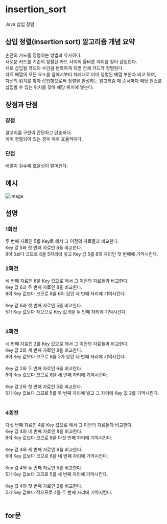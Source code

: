 # insertion_sort<br>
Java 삽입 정렬<br>
## 삽입 정렬(insertion sort) 알고리즘 개념 요약<br>
손안의 카드를 정렬하는 방법과 유사하다.<br>
새로운 카드를 기존의 정렬된 카드 사이의 올바른 자리를 찾아 삽입한다.<br>
새로 삽입될 카드의 수만큼 반복하게 되면 전체 카드가 정렬된다.<br>
자료 배열의 모든 요소를 앞에서부터 차례대로 이미 정렬된 배열 부분과 비교 하여,<br>자신의 위치를 찾아 삽입함으로써 정렬을 완성하는 알고리즘
매 순서마다 해당 원소를 삽입할 수 있는 위치를 찾아 해당 위치에 넣는다.<br>
## 장점과 단점
### 장점<br>
알고리즘 구현이 간단하고 단순하다.<br>
이미 정렬되어 있는 경우 매우 효율적이다.<br>
### 단점<br>
배열이 길수록 효율성이 떨어진다.<br>
## 예시
![image](https://user-images.githubusercontent.com/126844692/223327403-be51e62b-0107-4bbd-8fdd-43bd68c0359f.png)
## 설명<br>
### 1회전<br>
두 번째 자료인 5를 Key로 해서 그 이전의 자료들과 비교한다.<br>
Key 값 5와 첫 번째 자료인 8을 비교한다.<br>
8이 5보다 크므로 8을 5자리에 넣고 Key 값 5를 8의 자리인 첫 번째에 기억시킨다.<br>
### 2회전<br>
세 번째 자료인 6을 Key 값으로 해서 그 이전의 자료들과 비교한다.<br>
Key 값 6과 두 번째 자료인 8을 비교한다.<br>8이 Key 값보다 크므로 8을 6이 있던 세 번째 자리에 기억시킨다.<br><br>
Key 값 6과 첫 번째 자료인 5를 비교한다.<br>5가 Key 값보다 작으므로 Key 값 6을 두 번째 자리에 기억시킨다.<br><br>
### 3회전<br>
네 번째 자료인 2를 Key 값으로 해서 그 이전의 자료들과 비교한다.<br>
Key 값 2와 세 번째 자료인 8을 비교한다.<br>8이 Key 값보다 크므로 8을 2가 있던 네 번째 자리에 기억시킨다.<br><br>
Key 값 2와 두 번째 자료인 6을 비교한다.<br>6이 Key 값보다 크므로 6을 세 번째 자리에 기억시킨다.<br><br>
Key 값 2와 첫 번째 자료인 5를 비교한다.<br>5가 Key 값보다 크므로 5를 두 번째 자리에 넣고 그 자리에 Key 값 2를 기억시킨다.<br><br>
### 4회전<br>
다섯 번째 자료인 4를 Key 값으로 해서 그 이전의 자료들과 비교한다.<br>
Key 값 4와 네 번째 자료인 8을 비교한다.<br>8이 Key 값보다 크므로 8을 다섯 번째 자리에 기억시킨다.<br><br>
Key 값 4와 세 번째 자료인 6을 비교한다.<br>6이 Key 값보다 크므로 6을 네 번째 자리에 기억시킨다.<br><br>
Key 값 4와 두 번째 자료인 5를 비교한다.<br>5가 Key 값보다 크므로 5를 세 번째 자리에 기억시킨다.<br><br>
Key 값 4와 첫 번째 자료인 2를 비교한다.<br>2가 Key 값보다 작으므로 4를 두 번째 자리에 기억시킨다.<br><br>
## for문<br>






